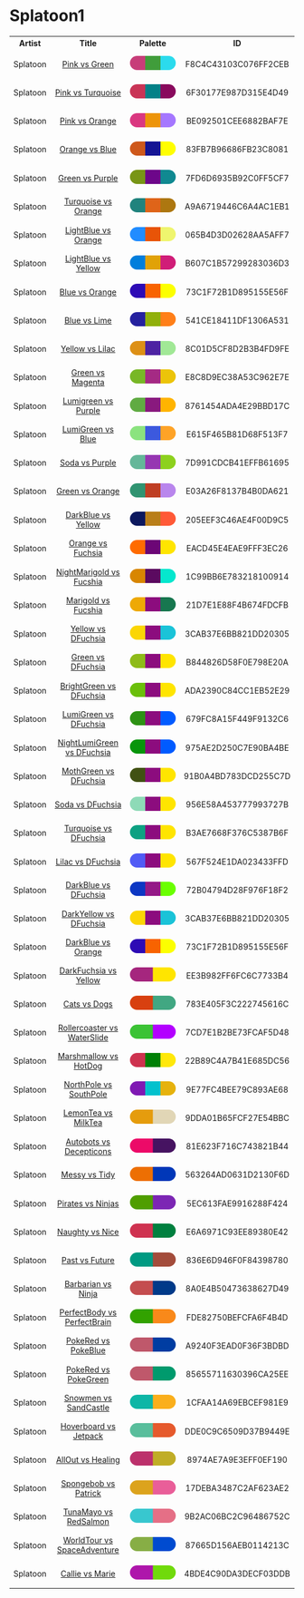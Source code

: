 
<!DOCTYPE html>
<html><body>
<h1>Splatoon1</h1>
<table style="width:100%">
<tr><th style="text-align: center; vertical-align: middle;">Artist</th><th style="text-align: center; vertical-align: middle;">Title</th><th style="text-align: center; vertical-align: middle;">Palette</th><th style="text-align: center; vertical-align: middle;">ID</th></tr>
<tr><td style="text-align: center; vertical-align: middle;"><p style="font-size:14px">Splatoon</p></td> <td style="text-align: center; vertical-align: middle;"><a href=https://splatoonwiki.org/wiki/Ink style="font-size:14px">Pink vs Green</a></td> <td style="text-align: center; vertical-align: middle;"><img style="border-radius: 14px;" src="../media/swatches/F8C4C43103C076FF2CEB.png" height="25"></td> <td style="text-align: center; vertical-align: middle;"><p style="font-size:14px">F8C4C43103C076FF2CEB</p></td></tr>
<tr><td style="text-align: center; vertical-align: middle;"><p style="font-size:14px">Splatoon</p></td> <td style="text-align: center; vertical-align: middle;"><a href=https://splatoonwiki.org/wiki/Ink style="font-size:14px">Pink vs Turquoise</a></td> <td style="text-align: center; vertical-align: middle;"><img style="border-radius: 14px;" src="../media/swatches/6F30177E987D315E4D49.png" height="25"></td> <td style="text-align: center; vertical-align: middle;"><p style="font-size:14px">6F30177E987D315E4D49</p></td></tr>
<tr><td style="text-align: center; vertical-align: middle;"><p style="font-size:14px">Splatoon</p></td> <td style="text-align: center; vertical-align: middle;"><a href=https://splatoonwiki.org/wiki/Ink style="font-size:14px">Pink vs Orange</a></td> <td style="text-align: center; vertical-align: middle;"><img style="border-radius: 14px;" src="../media/swatches/BE092501CEE6882BAF7E.png" height="25"></td> <td style="text-align: center; vertical-align: middle;"><p style="font-size:14px">BE092501CEE6882BAF7E</p></td></tr>
<tr><td style="text-align: center; vertical-align: middle;"><p style="font-size:14px">Splatoon</p></td> <td style="text-align: center; vertical-align: middle;"><a href=https://splatoonwiki.org/wiki/Ink style="font-size:14px">Orange vs Blue</a></td> <td style="text-align: center; vertical-align: middle;"><img style="border-radius: 14px;" src="../media/swatches/83FB7B96686FB23C8081.png" height="25"></td> <td style="text-align: center; vertical-align: middle;"><p style="font-size:14px">83FB7B96686FB23C8081</p></td></tr>
<tr><td style="text-align: center; vertical-align: middle;"><p style="font-size:14px">Splatoon</p></td> <td style="text-align: center; vertical-align: middle;"><a href=https://splatoonwiki.org/wiki/Ink style="font-size:14px">Green vs Purple</a></td> <td style="text-align: center; vertical-align: middle;"><img style="border-radius: 14px;" src="../media/swatches/7FD6D6935B92C0FF5CF7.png" height="25"></td> <td style="text-align: center; vertical-align: middle;"><p style="font-size:14px">7FD6D6935B92C0FF5CF7</p></td></tr>
<tr><td style="text-align: center; vertical-align: middle;"><p style="font-size:14px">Splatoon</p></td> <td style="text-align: center; vertical-align: middle;"><a href=https://splatoonwiki.org/wiki/Ink style="font-size:14px">Turquoise vs Orange</a></td> <td style="text-align: center; vertical-align: middle;"><img style="border-radius: 14px;" src="../media/swatches/A9A6719446C6A4AC1EB1.png" height="25"></td> <td style="text-align: center; vertical-align: middle;"><p style="font-size:14px">A9A6719446C6A4AC1EB1</p></td></tr>
<tr><td style="text-align: center; vertical-align: middle;"><p style="font-size:14px">Splatoon</p></td> <td style="text-align: center; vertical-align: middle;"><a href=https://splatoonwiki.org/wiki/Ink style="font-size:14px">LightBlue vs Orange</a></td> <td style="text-align: center; vertical-align: middle;"><img style="border-radius: 14px;" src="../media/swatches/065B4D3D02628AA5AFF7.png" height="25"></td> <td style="text-align: center; vertical-align: middle;"><p style="font-size:14px">065B4D3D02628AA5AFF7</p></td></tr>
<tr><td style="text-align: center; vertical-align: middle;"><p style="font-size:14px">Splatoon</p></td> <td style="text-align: center; vertical-align: middle;"><a href=https://splatoonwiki.org/wiki/Ink style="font-size:14px">LightBlue vs Yellow</a></td> <td style="text-align: center; vertical-align: middle;"><img style="border-radius: 14px;" src="../media/swatches/B607C1B57299283036D3.png" height="25"></td> <td style="text-align: center; vertical-align: middle;"><p style="font-size:14px">B607C1B57299283036D3</p></td></tr>
<tr><td style="text-align: center; vertical-align: middle;"><p style="font-size:14px">Splatoon</p></td> <td style="text-align: center; vertical-align: middle;"><a href=https://splatoonwiki.org/wiki/Ink style="font-size:14px">Blue vs Orange</a></td> <td style="text-align: center; vertical-align: middle;"><img style="border-radius: 14px;" src="../media/swatches/73C1F72B1D895155E56F.png" height="25"></td> <td style="text-align: center; vertical-align: middle;"><p style="font-size:14px">73C1F72B1D895155E56F</p></td></tr>
<tr><td style="text-align: center; vertical-align: middle;"><p style="font-size:14px">Splatoon</p></td> <td style="text-align: center; vertical-align: middle;"><a href=https://splatoonwiki.org/wiki/Ink style="font-size:14px">Blue vs Lime</a></td> <td style="text-align: center; vertical-align: middle;"><img style="border-radius: 14px;" src="../media/swatches/541CE18411DF1306A531.png" height="25"></td> <td style="text-align: center; vertical-align: middle;"><p style="font-size:14px">541CE18411DF1306A531</p></td></tr>
<tr><td style="text-align: center; vertical-align: middle;"><p style="font-size:14px">Splatoon</p></td> <td style="text-align: center; vertical-align: middle;"><a href=https://splatoonwiki.org/wiki/Ink style="font-size:14px">Yellow vs Lilac</a></td> <td style="text-align: center; vertical-align: middle;"><img style="border-radius: 14px;" src="../media/swatches/8C01D5CF8D2B3B4FD9FE.png" height="25"></td> <td style="text-align: center; vertical-align: middle;"><p style="font-size:14px">8C01D5CF8D2B3B4FD9FE</p></td></tr>
<tr><td style="text-align: center; vertical-align: middle;"><p style="font-size:14px">Splatoon</p></td> <td style="text-align: center; vertical-align: middle;"><a href=https://splatoonwiki.org/wiki/Ink style="font-size:14px">Green vs Magenta</a></td> <td style="text-align: center; vertical-align: middle;"><img style="border-radius: 14px;" src="../media/swatches/E8C8D9EC38A53C962E7E.png" height="25"></td> <td style="text-align: center; vertical-align: middle;"><p style="font-size:14px">E8C8D9EC38A53C962E7E</p></td></tr>
<tr><td style="text-align: center; vertical-align: middle;"><p style="font-size:14px">Splatoon</p></td> <td style="text-align: center; vertical-align: middle;"><a href=https://splatoonwiki.org/wiki/Ink style="font-size:14px">Lumigreen vs Purple</a></td> <td style="text-align: center; vertical-align: middle;"><img style="border-radius: 14px;" src="../media/swatches/8761454ADA4E29BBD17C.png" height="25"></td> <td style="text-align: center; vertical-align: middle;"><p style="font-size:14px">8761454ADA4E29BBD17C</p></td></tr>
<tr><td style="text-align: center; vertical-align: middle;"><p style="font-size:14px">Splatoon</p></td> <td style="text-align: center; vertical-align: middle;"><a href=https://splatoonwiki.org/wiki/Ink style="font-size:14px">LumiGreen vs Blue</a></td> <td style="text-align: center; vertical-align: middle;"><img style="border-radius: 14px;" src="../media/swatches/E615F465B81D68F513F7.png" height="25"></td> <td style="text-align: center; vertical-align: middle;"><p style="font-size:14px">E615F465B81D68F513F7</p></td></tr>
<tr><td style="text-align: center; vertical-align: middle;"><p style="font-size:14px">Splatoon</p></td> <td style="text-align: center; vertical-align: middle;"><a href=https://splatoonwiki.org/wiki/Ink style="font-size:14px">Soda vs Purple</a></td> <td style="text-align: center; vertical-align: middle;"><img style="border-radius: 14px;" src="../media/swatches/7D991CDCB41EFFB61695.png" height="25"></td> <td style="text-align: center; vertical-align: middle;"><p style="font-size:14px">7D991CDCB41EFFB61695</p></td></tr>
<tr><td style="text-align: center; vertical-align: middle;"><p style="font-size:14px">Splatoon</p></td> <td style="text-align: center; vertical-align: middle;"><a href=https://splatoonwiki.org/wiki/Ink style="font-size:14px">Green vs Orange</a></td> <td style="text-align: center; vertical-align: middle;"><img style="border-radius: 14px;" src="../media/swatches/E03A26F8137B4B0DA621.png" height="25"></td> <td style="text-align: center; vertical-align: middle;"><p style="font-size:14px">E03A26F8137B4B0DA621</p></td></tr>
<tr><td style="text-align: center; vertical-align: middle;"><p style="font-size:14px">Splatoon</p></td> <td style="text-align: center; vertical-align: middle;"><a href=https://splatoonwiki.org/wiki/Ink style="font-size:14px">DarkBlue vs Yellow</a></td> <td style="text-align: center; vertical-align: middle;"><img style="border-radius: 14px;" src="../media/swatches/205EEF3C46AE4F00D9C5.png" height="25"></td> <td style="text-align: center; vertical-align: middle;"><p style="font-size:14px">205EEF3C46AE4F00D9C5</p></td></tr>
<tr><td style="text-align: center; vertical-align: middle;"><p style="font-size:14px">Splatoon</p></td> <td style="text-align: center; vertical-align: middle;"><a href=https://splatoonwiki.org/wiki/Ink style="font-size:14px">Orange vs Fuchsia</a></td> <td style="text-align: center; vertical-align: middle;"><img style="border-radius: 14px;" src="../media/swatches/EACD45E4EAE9FFF3EC26.png" height="25"></td> <td style="text-align: center; vertical-align: middle;"><p style="font-size:14px">EACD45E4EAE9FFF3EC26</p></td></tr>
<tr><td style="text-align: center; vertical-align: middle;"><p style="font-size:14px">Splatoon</p></td> <td style="text-align: center; vertical-align: middle;"><a href=https://splatoonwiki.org/wiki/Ink style="font-size:14px">NightMarigold vs Fucshia</a></td> <td style="text-align: center; vertical-align: middle;"><img style="border-radius: 14px;" src="../media/swatches/1C99BB6E783218100914.png" height="25"></td> <td style="text-align: center; vertical-align: middle;"><p style="font-size:14px">1C99BB6E783218100914</p></td></tr>
<tr><td style="text-align: center; vertical-align: middle;"><p style="font-size:14px">Splatoon</p></td> <td style="text-align: center; vertical-align: middle;"><a href=https://splatoonwiki.org/wiki/Ink style="font-size:14px">Marigold vs Fucshia</a></td> <td style="text-align: center; vertical-align: middle;"><img style="border-radius: 14px;" src="../media/swatches/21D7E1E88F4B674FDCFB.png" height="25"></td> <td style="text-align: center; vertical-align: middle;"><p style="font-size:14px">21D7E1E88F4B674FDCFB</p></td></tr>
<tr><td style="text-align: center; vertical-align: middle;"><p style="font-size:14px">Splatoon</p></td> <td style="text-align: center; vertical-align: middle;"><a href=https://splatoonwiki.org/wiki/Ink style="font-size:14px">Yellow vs DFuchsia</a></td> <td style="text-align: center; vertical-align: middle;"><img style="border-radius: 14px;" src="../media/swatches/3CAB37E6BB821DD20305.png" height="25"></td> <td style="text-align: center; vertical-align: middle;"><p style="font-size:14px">3CAB37E6BB821DD20305</p></td></tr>
<tr><td style="text-align: center; vertical-align: middle;"><p style="font-size:14px">Splatoon</p></td> <td style="text-align: center; vertical-align: middle;"><a href=https://splatoonwiki.org/wiki/Ink style="font-size:14px">Green vs DFuchsia</a></td> <td style="text-align: center; vertical-align: middle;"><img style="border-radius: 14px;" src="../media/swatches/B844826D58F0E798E20A.png" height="25"></td> <td style="text-align: center; vertical-align: middle;"><p style="font-size:14px">B844826D58F0E798E20A</p></td></tr>
<tr><td style="text-align: center; vertical-align: middle;"><p style="font-size:14px">Splatoon</p></td> <td style="text-align: center; vertical-align: middle;"><a href=https://splatoonwiki.org/wiki/Ink style="font-size:14px">BrightGreen vs DFuchsia</a></td> <td style="text-align: center; vertical-align: middle;"><img style="border-radius: 14px;" src="../media/swatches/ADA2390C84CC1EB52E29.png" height="25"></td> <td style="text-align: center; vertical-align: middle;"><p style="font-size:14px">ADA2390C84CC1EB52E29</p></td></tr>
<tr><td style="text-align: center; vertical-align: middle;"><p style="font-size:14px">Splatoon</p></td> <td style="text-align: center; vertical-align: middle;"><a href=https://splatoonwiki.org/wiki/Ink style="font-size:14px">LumiGreen vs DFuchsia</a></td> <td style="text-align: center; vertical-align: middle;"><img style="border-radius: 14px;" src="../media/swatches/679FC8A15F449F9132C6.png" height="25"></td> <td style="text-align: center; vertical-align: middle;"><p style="font-size:14px">679FC8A15F449F9132C6</p></td></tr>
<tr><td style="text-align: center; vertical-align: middle;"><p style="font-size:14px">Splatoon</p></td> <td style="text-align: center; vertical-align: middle;"><a href=https://splatoonwiki.org/wiki/Ink style="font-size:14px">NightLumiGreen vs DFuchsia</a></td> <td style="text-align: center; vertical-align: middle;"><img style="border-radius: 14px;" src="../media/swatches/975AE2D250C7E90BA4BE.png" height="25"></td> <td style="text-align: center; vertical-align: middle;"><p style="font-size:14px">975AE2D250C7E90BA4BE</p></td></tr>
<tr><td style="text-align: center; vertical-align: middle;"><p style="font-size:14px">Splatoon</p></td> <td style="text-align: center; vertical-align: middle;"><a href=https://splatoonwiki.org/wiki/Ink style="font-size:14px">MothGreen vs DFuchsia</a></td> <td style="text-align: center; vertical-align: middle;"><img style="border-radius: 14px;" src="../media/swatches/91B0A4BD783DCD255C7D.png" height="25"></td> <td style="text-align: center; vertical-align: middle;"><p style="font-size:14px">91B0A4BD783DCD255C7D</p></td></tr>
<tr><td style="text-align: center; vertical-align: middle;"><p style="font-size:14px">Splatoon</p></td> <td style="text-align: center; vertical-align: middle;"><a href=https://splatoonwiki.org/wiki/Ink style="font-size:14px">Soda vs DFuchsia</a></td> <td style="text-align: center; vertical-align: middle;"><img style="border-radius: 14px;" src="../media/swatches/956E58A453777993727B.png" height="25"></td> <td style="text-align: center; vertical-align: middle;"><p style="font-size:14px">956E58A453777993727B</p></td></tr>
<tr><td style="text-align: center; vertical-align: middle;"><p style="font-size:14px">Splatoon</p></td> <td style="text-align: center; vertical-align: middle;"><a href=https://splatoonwiki.org/wiki/Ink style="font-size:14px">Turquoise vs DFuchsia</a></td> <td style="text-align: center; vertical-align: middle;"><img style="border-radius: 14px;" src="../media/swatches/B3AE7668F376C5387B6F.png" height="25"></td> <td style="text-align: center; vertical-align: middle;"><p style="font-size:14px">B3AE7668F376C5387B6F</p></td></tr>
<tr><td style="text-align: center; vertical-align: middle;"><p style="font-size:14px">Splatoon</p></td> <td style="text-align: center; vertical-align: middle;"><a href=https://splatoonwiki.org/wiki/Ink style="font-size:14px">Lilac vs DFuchsia</a></td> <td style="text-align: center; vertical-align: middle;"><img style="border-radius: 14px;" src="../media/swatches/567F524E1DA023433FFD.png" height="25"></td> <td style="text-align: center; vertical-align: middle;"><p style="font-size:14px">567F524E1DA023433FFD</p></td></tr>
<tr><td style="text-align: center; vertical-align: middle;"><p style="font-size:14px">Splatoon</p></td> <td style="text-align: center; vertical-align: middle;"><a href=https://splatoonwiki.org/wiki/Ink style="font-size:14px">DarkBlue vs DFuchsia</a></td> <td style="text-align: center; vertical-align: middle;"><img style="border-radius: 14px;" src="../media/swatches/72B04794D28F976F18F2.png" height="25"></td> <td style="text-align: center; vertical-align: middle;"><p style="font-size:14px">72B04794D28F976F18F2</p></td></tr>
<tr><td style="text-align: center; vertical-align: middle;"><p style="font-size:14px">Splatoon</p></td> <td style="text-align: center; vertical-align: middle;"><a href=https://splatoonwiki.org/wiki/Ink style="font-size:14px">DarkYellow vs DFuchsia</a></td> <td style="text-align: center; vertical-align: middle;"><img style="border-radius: 14px;" src="../media/swatches/3CAB37E6BB821DD20305.png" height="25"></td> <td style="text-align: center; vertical-align: middle;"><p style="font-size:14px">3CAB37E6BB821DD20305</p></td></tr>
<tr><td style="text-align: center; vertical-align: middle;"><p style="font-size:14px">Splatoon</p></td> <td style="text-align: center; vertical-align: middle;"><a href=https://splatoonwiki.org/wiki/Ink style="font-size:14px">DarkBlue vs Orange</a></td> <td style="text-align: center; vertical-align: middle;"><img style="border-radius: 14px;" src="../media/swatches/73C1F72B1D895155E56F.png" height="25"></td> <td style="text-align: center; vertical-align: middle;"><p style="font-size:14px">73C1F72B1D895155E56F</p></td></tr>
<tr><td style="text-align: center; vertical-align: middle;"><p style="font-size:14px">Splatoon</p></td> <td style="text-align: center; vertical-align: middle;"><a href=https://splatoonwiki.org/wiki/Ink style="font-size:14px">DarkFuchsia vs Yellow</a></td> <td style="text-align: center; vertical-align: middle;"><img style="border-radius: 14px;" src="../media/swatches/EE3B982FF6FC6C7733B4.png" height="25"></td> <td style="text-align: center; vertical-align: middle;"><p style="font-size:14px">EE3B982FF6FC6C7733B4</p></td></tr>
<tr><td style="text-align: center; vertical-align: middle;"><p style="font-size:14px">Splatoon</p></td> <td style="text-align: center; vertical-align: middle;"><a href=https://splatoonwiki.org/wiki/Ink style="font-size:14px">Cats vs Dogs</a></td> <td style="text-align: center; vertical-align: middle;"><img style="border-radius: 14px;" src="../media/swatches/783E405F3C222745616C.png" height="25"></td> <td style="text-align: center; vertical-align: middle;"><p style="font-size:14px">783E405F3C222745616C</p></td></tr>
<tr><td style="text-align: center; vertical-align: middle;"><p style="font-size:14px">Splatoon</p></td> <td style="text-align: center; vertical-align: middle;"><a href=https://splatoonwiki.org/wiki/Ink style="font-size:14px">Rollercoaster vs WaterSlide</a></td> <td style="text-align: center; vertical-align: middle;"><img style="border-radius: 14px;" src="../media/swatches/7CD7E1B2BE73FCAF5D48.png" height="25"></td> <td style="text-align: center; vertical-align: middle;"><p style="font-size:14px">7CD7E1B2BE73FCAF5D48</p></td></tr>
<tr><td style="text-align: center; vertical-align: middle;"><p style="font-size:14px">Splatoon</p></td> <td style="text-align: center; vertical-align: middle;"><a href=https://splatoonwiki.org/wiki/Ink style="font-size:14px">Marshmallow vs HotDog</a></td> <td style="text-align: center; vertical-align: middle;"><img style="border-radius: 14px;" src="../media/swatches/22B89C4A7B41E685DC56.png" height="25"></td> <td style="text-align: center; vertical-align: middle;"><p style="font-size:14px">22B89C4A7B41E685DC56</p></td></tr>
<tr><td style="text-align: center; vertical-align: middle;"><p style="font-size:14px">Splatoon</p></td> <td style="text-align: center; vertical-align: middle;"><a href=https://splatoonwiki.org/wiki/Ink style="font-size:14px">NorthPole vs SouthPole</a></td> <td style="text-align: center; vertical-align: middle;"><img style="border-radius: 14px;" src="../media/swatches/9E77FC4BEE79C893AE68.png" height="25"></td> <td style="text-align: center; vertical-align: middle;"><p style="font-size:14px">9E77FC4BEE79C893AE68</p></td></tr>
<tr><td style="text-align: center; vertical-align: middle;"><p style="font-size:14px">Splatoon</p></td> <td style="text-align: center; vertical-align: middle;"><a href=https://splatoonwiki.org/wiki/Ink style="font-size:14px">LemonTea vs MilkTea</a></td> <td style="text-align: center; vertical-align: middle;"><img style="border-radius: 14px;" src="../media/swatches/9DDA01B65FCF27E54BBC.png" height="25"></td> <td style="text-align: center; vertical-align: middle;"><p style="font-size:14px">9DDA01B65FCF27E54BBC</p></td></tr>
<tr><td style="text-align: center; vertical-align: middle;"><p style="font-size:14px">Splatoon</p></td> <td style="text-align: center; vertical-align: middle;"><a href=https://splatoonwiki.org/wiki/Ink style="font-size:14px">Autobots vs Decepticons</a></td> <td style="text-align: center; vertical-align: middle;"><img style="border-radius: 14px;" src="../media/swatches/81E623F716C743821B44.png" height="25"></td> <td style="text-align: center; vertical-align: middle;"><p style="font-size:14px">81E623F716C743821B44</p></td></tr>
<tr><td style="text-align: center; vertical-align: middle;"><p style="font-size:14px">Splatoon</p></td> <td style="text-align: center; vertical-align: middle;"><a href=https://splatoonwiki.org/wiki/Ink style="font-size:14px">Messy vs Tidy</a></td> <td style="text-align: center; vertical-align: middle;"><img style="border-radius: 14px;" src="../media/swatches/563264AD0631D2130F6D.png" height="25"></td> <td style="text-align: center; vertical-align: middle;"><p style="font-size:14px">563264AD0631D2130F6D</p></td></tr>
<tr><td style="text-align: center; vertical-align: middle;"><p style="font-size:14px">Splatoon</p></td> <td style="text-align: center; vertical-align: middle;"><a href=https://splatoonwiki.org/wiki/Ink style="font-size:14px">Pirates vs Ninjas</a></td> <td style="text-align: center; vertical-align: middle;"><img style="border-radius: 14px;" src="../media/swatches/5EC613FAE9916288F424.png" height="25"></td> <td style="text-align: center; vertical-align: middle;"><p style="font-size:14px">5EC613FAE9916288F424</p></td></tr>
<tr><td style="text-align: center; vertical-align: middle;"><p style="font-size:14px">Splatoon</p></td> <td style="text-align: center; vertical-align: middle;"><a href=https://splatoonwiki.org/wiki/Ink style="font-size:14px">Naughty vs Nice</a></td> <td style="text-align: center; vertical-align: middle;"><img style="border-radius: 14px;" src="../media/swatches/E6A6971C93EE89380E42.png" height="25"></td> <td style="text-align: center; vertical-align: middle;"><p style="font-size:14px">E6A6971C93EE89380E42</p></td></tr>
<tr><td style="text-align: center; vertical-align: middle;"><p style="font-size:14px">Splatoon</p></td> <td style="text-align: center; vertical-align: middle;"><a href=https://splatoonwiki.org/wiki/Ink style="font-size:14px">Past vs Future</a></td> <td style="text-align: center; vertical-align: middle;"><img style="border-radius: 14px;" src="../media/swatches/836E6D946F0F84398780.png" height="25"></td> <td style="text-align: center; vertical-align: middle;"><p style="font-size:14px">836E6D946F0F84398780</p></td></tr>
<tr><td style="text-align: center; vertical-align: middle;"><p style="font-size:14px">Splatoon</p></td> <td style="text-align: center; vertical-align: middle;"><a href=https://splatoonwiki.org/wiki/Ink style="font-size:14px">Barbarian vs Ninja</a></td> <td style="text-align: center; vertical-align: middle;"><img style="border-radius: 14px;" src="../media/swatches/8A0E4B50473638627D49.png" height="25"></td> <td style="text-align: center; vertical-align: middle;"><p style="font-size:14px">8A0E4B50473638627D49</p></td></tr>
<tr><td style="text-align: center; vertical-align: middle;"><p style="font-size:14px">Splatoon</p></td> <td style="text-align: center; vertical-align: middle;"><a href=https://splatoonwiki.org/wiki/Ink style="font-size:14px">PerfectBody vs PerfectBrain</a></td> <td style="text-align: center; vertical-align: middle;"><img style="border-radius: 14px;" src="../media/swatches/FDE82750BEFCFA6F4B4D.png" height="25"></td> <td style="text-align: center; vertical-align: middle;"><p style="font-size:14px">FDE82750BEFCFA6F4B4D</p></td></tr>
<tr><td style="text-align: center; vertical-align: middle;"><p style="font-size:14px">Splatoon</p></td> <td style="text-align: center; vertical-align: middle;"><a href=https://splatoonwiki.org/wiki/Ink style="font-size:14px">PokeRed vs PokeBlue</a></td> <td style="text-align: center; vertical-align: middle;"><img style="border-radius: 14px;" src="../media/swatches/A9240F3EAD0F36F3BDBD.png" height="25"></td> <td style="text-align: center; vertical-align: middle;"><p style="font-size:14px">A9240F3EAD0F36F3BDBD</p></td></tr>
<tr><td style="text-align: center; vertical-align: middle;"><p style="font-size:14px">Splatoon</p></td> <td style="text-align: center; vertical-align: middle;"><a href=https://splatoonwiki.org/wiki/Ink style="font-size:14px">PokeRed vs PokeGreen</a></td> <td style="text-align: center; vertical-align: middle;"><img style="border-radius: 14px;" src="../media/swatches/85655711630396CA25EE.png" height="25"></td> <td style="text-align: center; vertical-align: middle;"><p style="font-size:14px">85655711630396CA25EE</p></td></tr>
<tr><td style="text-align: center; vertical-align: middle;"><p style="font-size:14px">Splatoon</p></td> <td style="text-align: center; vertical-align: middle;"><a href=https://splatoonwiki.org/wiki/Ink style="font-size:14px">Snowmen vs SandCastle</a></td> <td style="text-align: center; vertical-align: middle;"><img style="border-radius: 14px;" src="../media/swatches/1CFAA14A69EBCEF981E9.png" height="25"></td> <td style="text-align: center; vertical-align: middle;"><p style="font-size:14px">1CFAA14A69EBCEF981E9</p></td></tr>
<tr><td style="text-align: center; vertical-align: middle;"><p style="font-size:14px">Splatoon</p></td> <td style="text-align: center; vertical-align: middle;"><a href=https://splatoonwiki.org/wiki/Ink style="font-size:14px">Hoverboard vs Jetpack</a></td> <td style="text-align: center; vertical-align: middle;"><img style="border-radius: 14px;" src="../media/swatches/DDE0C9C6509D37B9449E.png" height="25"></td> <td style="text-align: center; vertical-align: middle;"><p style="font-size:14px">DDE0C9C6509D37B9449E</p></td></tr>
<tr><td style="text-align: center; vertical-align: middle;"><p style="font-size:14px">Splatoon</p></td> <td style="text-align: center; vertical-align: middle;"><a href=https://splatoonwiki.org/wiki/Ink style="font-size:14px">AllOut vs Healing</a></td> <td style="text-align: center; vertical-align: middle;"><img style="border-radius: 14px;" src="../media/swatches/8974AE7A9E3EFF0EF190.png" height="25"></td> <td style="text-align: center; vertical-align: middle;"><p style="font-size:14px">8974AE7A9E3EFF0EF190</p></td></tr>
<tr><td style="text-align: center; vertical-align: middle;"><p style="font-size:14px">Splatoon</p></td> <td style="text-align: center; vertical-align: middle;"><a href=https://splatoonwiki.org/wiki/Ink style="font-size:14px">Spongebob vs Patrick</a></td> <td style="text-align: center; vertical-align: middle;"><img style="border-radius: 14px;" src="../media/swatches/17DEBA3487C2AF623AE2.png" height="25"></td> <td style="text-align: center; vertical-align: middle;"><p style="font-size:14px">17DEBA3487C2AF623AE2</p></td></tr>
<tr><td style="text-align: center; vertical-align: middle;"><p style="font-size:14px">Splatoon</p></td> <td style="text-align: center; vertical-align: middle;"><a href=https://splatoonwiki.org/wiki/Ink style="font-size:14px">TunaMayo vs RedSalmon</a></td> <td style="text-align: center; vertical-align: middle;"><img style="border-radius: 14px;" src="../media/swatches/9B2AC06BC2C96486752C.png" height="25"></td> <td style="text-align: center; vertical-align: middle;"><p style="font-size:14px">9B2AC06BC2C96486752C</p></td></tr>
<tr><td style="text-align: center; vertical-align: middle;"><p style="font-size:14px">Splatoon</p></td> <td style="text-align: center; vertical-align: middle;"><a href=https://splatoonwiki.org/wiki/Ink style="font-size:14px">WorldTour vs SpaceAdventure</a></td> <td style="text-align: center; vertical-align: middle;"><img style="border-radius: 14px;" src="../media/swatches/87665D156AEB0114213C.png" height="25"></td> <td style="text-align: center; vertical-align: middle;"><p style="font-size:14px">87665D156AEB0114213C</p></td></tr>
<tr><td style="text-align: center; vertical-align: middle;"><p style="font-size:14px">Splatoon</p></td> <td style="text-align: center; vertical-align: middle;"><a href=https://splatoonwiki.org/wiki/Ink style="font-size:14px">Callie vs Marie</a></td> <td style="text-align: center; vertical-align: middle;"><img style="border-radius: 14px;" src="../media/swatches/4BDE4C90DA3DECF03DDB.png" height="25"></td> <td style="text-align: center; vertical-align: middle;"><p style="font-size:14px">4BDE4C90DA3DECF03DDB</p></td></tr>
</table>
</body></html>

